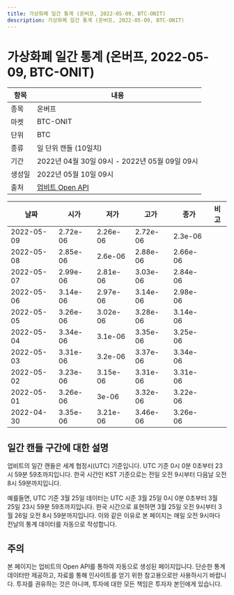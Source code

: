 ```yaml
---
title: 가상화폐 일간 통계 (온버프, 2022-05-09, BTC-ONIT)
description: 가상화폐 일간 통계 (온버프, 2022-05-09, BTC-ONIT)
---
```



가상화폐 일간 통계 (온버프, 2022-05-09, BTC-ONIT)
===

|항목|내용|
|--|--|
|종목|온버프|
|마켓|BTC-ONIT|
|단위|BTC|
|종류|일 단위 캔들 (10일치)|
|기간|2022년 04월 30일 09시 - 2022년 05월 09일 09시|
|생성일|2022년 05월 10일 09시|
|출처|[업비트 Open API](https://docs.upbit.com)|


|날짜|시가|저가|고가|종가|비고|
|--|--|--|--|--|--|
|2022-05-09|2.72e-06|2.26e-06|2.72e-06|2.3e-06|    |
|2022-05-08|2.85e-06|2.6e-06|2.88e-06|2.66e-06|    |
|2022-05-07|2.99e-06|2.81e-06|3.03e-06|2.84e-06|    |
|2022-05-06|3.14e-06|2.97e-06|3.14e-06|2.98e-06|    |
|2022-05-05|3.26e-06|3.02e-06|3.28e-06|3.14e-06|    |
|2022-05-04|3.34e-06|3.1e-06|3.35e-06|3.25e-06|    |
|2022-05-03|3.31e-06|3.2e-06|3.37e-06|3.34e-06|    |
|2022-05-02|3.23e-06|3.15e-06|3.31e-06|3.31e-06|    |
|2022-05-01|3.26e-06|3e-06|3.32e-06|3.22e-06|    |
|2022-04-30|3.35e-06|3.21e-06|3.46e-06|3.26e-06|    |


일간 캔들 구간에 대한 설명
---


업비트의 일간 캔들은 세계 협정시(UTC) 기준입니다. 
UTC 기준 0시 0분 0초부터 23시 59분 59초까지입니다. 
한국 시간인 KST 기준으로는 전일 오전 9시부터 다음날 오전 8시 59분까지입니다. 


예를들면, UTC 기준 3월 25일 데이터는 UTC 시준 3월 25일 0시 0분 0초부터 3월 25일 23시 59분 59초까지입니다. 
한국 시간으로 표현하면 3월 25일 오전 9시부터 3월 26일 오전 8시 59분까지입니다. 
이와 같은 이유로 본 페이지는 매일 오전 9시마다 전날의 통계 데이터를 자동으로 작성합니다. 


주의
---


본 페이지는 업비트의 Open API를 통하여 자동으로 생성된 페이지입니다. 
단순한 통계 데이터만 제공하고, 자료를 통해 인사이트를 얻기 위한 참고용으로만 사용하시기 바랍니다. 
투자를 권유하는 것은 아니며, 투자에 대한 모든 책임은 투자자 본인에게 있습니다. 
